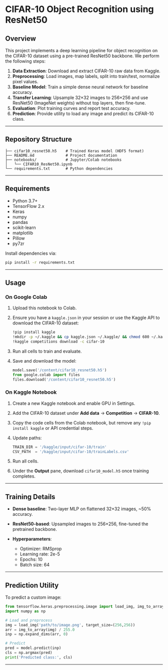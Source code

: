 # CIFAR-10 Object Recognition using ResNet50

## Overview

This project implements a deep learning pipeline for object recognition on the CIFAR-10 dataset using a pre-trained ResNet50 backbone. We perform the following steps:

1. **Data Extraction**: Download and extract CIFAR-10 raw data from Kaggle.
2. **Preprocessing**: Load images, map labels, split into train/test, normalize pixel values.
3. **Baseline Model**: Train a simple dense neural network for baseline accuracy.
4. **Transfer Learning**: Upsample 32×32 images to 256×256 and use ResNet50 (ImageNet weights) without top layers, then fine-tune.
5. **Evaluation**: Plot training curves and report test accuracy.
6. **Prediction**: Provide utility to load any image and predict its CIFAR-10 class.

---

## Repository Structure

```
├── cifar10_resnet50.h5    # Trained Keras model (HDF5 format)
├── README.md              # Project documentation
├── notebooks/             # Jupyter/Colab notebooks
│   └── CIFAR10_ResNet50.ipynb
└── requirements.txt       # Python dependencies
```

---

## Requirements

* Python 3.7+
* TensorFlow 2.x
* Keras
* numpy
* pandas
* scikit-learn
* matplotlib
* Pillow
* py7zr

Install dependencies via:

```bash
pip install -r requirements.txt
```

---

## Usage

### On Google Colab

1. Upload this notebook to Colab.
2. Ensure you have a `kaggle.json` in your session or use the Kaggle API to download the CIFAR-10 dataset:

   ```bash
   !pip install kaggle
   !mkdir -p ~/.kaggle && cp kaggle.json ~/.kaggle/ && chmod 600 ~/.kaggle/kaggle.json
   !kaggle competitions download -c cifar-10
   ```
3. Run all cells to train and evaluate.
4. Save and download the model:

   ```python
   model.save('/content/cifar10_resnet50.h5')
   from google.colab import files
   files.download('/content/cifar10_resnet50.h5')
   ```

### On Kaggle Notebook

1. Create a new Kaggle notebook and enable GPU in Settings.
2. Add the CIFAR-10 dataset under **Add data** → **Competition** → **CIFAR-10**.
3. Copy the code cells from the Colab notebook, but remove any `!pip install kaggle` or API credential steps.
4. Update paths:

   ```python
   TRAIN_DIR = '/kaggle/input/cifar-10/train'
   CSV_PATH  = '/kaggle/input/cifar-10/trainLabels.csv'
   ```
5. Run all cells.
6. Under the **Output** pane, download `cifar10_model.h5` once training completes.

---

## Training Details

* **Dense baseline**: Two-layer MLP on flattened 32×32 images, \~50% accuracy.
* **ResNet50-based**: Upsampled images to 256×256, fine-tuned the pretrained backbone.
* **Hyperparameters**:

  * Optimizer: RMSprop
  * Learning rate: 2e-5
  * Epochs: 10
  * Batch size: 64

---

## Prediction Utility

To predict a custom image:

```python
from tensorflow.keras.preprocessing.image import load_img, img_to_array
import numpy as np

# Load and preprocess
img = load_img('path/to/image.png', target_size=(256,256))
arr = img_to_array(img) / 255.0
inp = np.expand_dims(arr, 0)

# Predict
pred = model.predict(inp)
cls = np.argmax(pred)
print('Predicted class:', cls)
```

---
